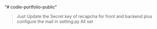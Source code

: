 "# codie-portfolio-public" 

>Just Update the
>Secret key of recapcha for front and backend plus 
>configure the mail in setting.py 
>All set 




